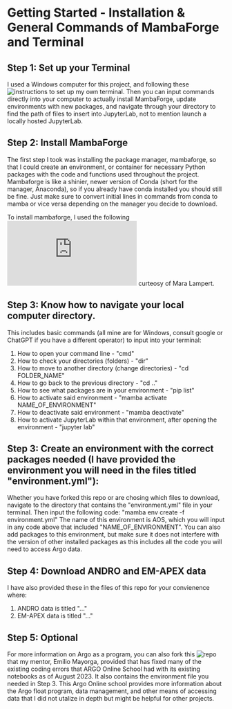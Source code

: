 # Getting Started - Installation & General Commands of MambaForge and Terminal

## Step 1: Set up your Terminal
I used a Windows computer for this project, and following these ![instructions](https://learn.microsoft.com/en-us/windows/terminal/install) to set up my own terminal. Then you can input commands directly into your computer to actually install MambaForge, update environments with new packages, and navigate through your directory to find the path of files to insert into JupyterLab, not to mention launch a locally hosted JupyterLab.

## Step 2: Install MambaForge
The first step I took was installing the package manager, mambaforge, so that I could create an environment, or container for necessary Python packages with the code and functions used throughout the project. Mambaforge is like a shinier, newer version of Conda (short for the manager, Anaconda), so if you already have conda installed you should still be fine. Just make sure to convert initial lines in commands from conda to mamba or vice versa depending on the manager you decide to download.

To install mambaforge, I used the following ![instructions](https://biapol.github.io/blog/mara_lampert/getting_started_with_mambaforge_and_python/readme.html) curteosy of Mara Lampert.

## Step 3: Know how to navigate your local computer directory.

This includes basic commands (all mine are for Windows, consult google or ChatGPT if you have a different operator) to input into your terminal:

1. How to open your command line - "cmd"
2. How to check your directories (folders) - "dir"
3. How to move to another directory (change directories) - "cd FOLDER_NAME"
4. How to go back to the previous directory - "cd .."
5. How to see what packages are in your environment - "pip list"
6. How to activate said environment - "mamba activate NAME_OF_ENVIRONMENT"
7. How to deactivate said environment - "mamba deactivate"
8. How to activate JupyterLab within that environment, after opening the environment - "jupyter lab"

## Step 3: Create an environment with the correct packages needed (I have provided the environment you will need in the files titled "environment.yml"):
Whether you have forked this repo or are chosing which files to download, navigate to the directory that contains the "environment.yml" file in your terminal.
Then input the following code: "mamba env create -f environment.yml" 
The name of this environment is AOS, which you will input in any code above that included "NAME_OF_ENVIRONMENT". You can also add packages to this environment, but make sure it does not interfere with the version of other installed packages as this includes all the code you will need to access Argo data.

## Step 4: Download ANDRO and EM-APEX data 
I have also provided these in the files of this repo for your convienence where:
1. ANDRO data is titled "..."
2. EM-APEX data is titled "..."

## Step 5: Optional 
For more information on Argo as a program, you can also fork this ![repo](https://github.com/emiliom/argoonlineschool/tree/em_notebook_fixes) that my mentor, Emilio Mayorga, provided that has fixed many of the existing coding errors that ARGO Online School had with its existing notebooks as of August 2023. It also contains the environment file you needed in Step 3. This Argo Online school provides more information about the Argo float program, data management, and other means of accessing data that I did not utalize in depth but might be helpful for other projects.
